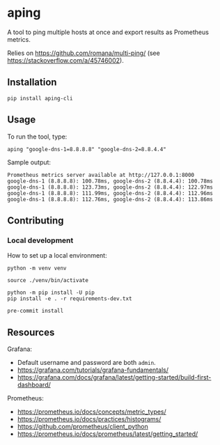 # aping

A tool to ping multiple hosts at once and export results as Prometheus metrics.

Relies on https://github.com/romana/multi-ping/ (see https://stackoverflow.com/a/45746002).

## Installation

```shell
pip install aping-cli
```

## Usage

To run the tool, type:

```shell
aping "google-dns-1=8.8.8.8" "google-dns-2=8.8.4.4"
```

Sample output:

```text
Prometheus metrics server available at http://127.0.0.1:8000
google-dns-1 (8.8.8.8): 100.78ms, google-dns-2 (8.8.4.4): 100.78ms
google-dns-1 (8.8.8.8): 123.73ms, google-dns-2 (8.8.4.4): 122.97ms
google-dns-1 (8.8.8.8): 111.99ms, google-dns-2 (8.8.4.4): 112.96ms
google-dns-1 (8.8.8.8): 112.76ms, google-dns-2 (8.8.4.4): 113.86ms
```

## Contributing

### Local development

How to set up a local environment:

```shell
python -m venv venv

source ./venv/bin/activate

python -m pip install -U pip
pip install -e . -r requirements-dev.txt

pre-commit install
```

## Resources

Grafana:

- Default username and password are both `admin`.
- https://grafana.com/tutorials/grafana-fundamentals/
- https://grafana.com/docs/grafana/latest/getting-started/build-first-dashboard/

Prometheus:

- https://prometheus.io/docs/concepts/metric_types/
- https://prometheus.io/docs/practices/histograms/
- https://github.com/prometheus/client_python
- https://prometheus.io/docs/prometheus/latest/getting_started/
